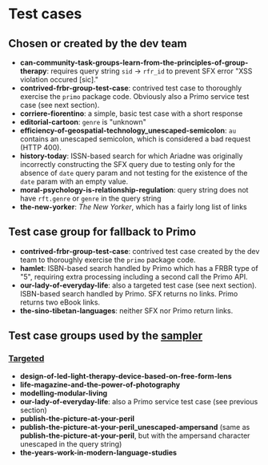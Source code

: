 # Test cases

## Chosen or created by the dev team

* **can-community-task-groups-learn-from-the-principles-of-group-therapy**: requires
  query string `sid` -> `rfr_id` to prevent SFX error "XSS violation occured [sic]."
* **contrived-frbr-group-test-case**: contrived test case to thoroughly exercise
  the `primo` package code.  Obviously also a Primo service test case (see next section).
* **corriere-fiorentino**: a simple, basic test case with a short response 
* **editorial-cartoon**: `genre` is "unknown"
* **efficiency-of-geospatial-technology_unescaped-semicolon**: `au` contains an
unescaped semicolon, which is considered a bad request (HTTP 400).
* **history-today**: ISSN-based search for which Ariadne was originally incorrectly
constructing the SFX query due to testing only for the absence of `date` query param
and not testing for the existence of the `date` param with an empty value.
* **moral-psychology-is-relationship-regulation**: query string does not have `rft.genre`
  or `genre` in the query string
* **the-new-yorker**: *The New Yorker*, which has a fairly long list of links

## Test case group for fallback to Primo

* **contrived-frbr-group-test-case**: contrived test case created by the dev team
  to thoroughly exercise the `primo` package code.
* **hamlet**: ISBN-based search handled by Primo which has a FRBR type of "5",
  requiring extra processing including a second call the Primo API.
* **our-lady-of-everyday-life**: also a targeted test case (see next section).
ISBN-based search handled by Primo.  SFX returns no links.  Primo returns two eBook links.
* **the-sino-tibetan-languages**: neither SFX nor Primo return links.

## Test case groups used by the [sampler](https://github.com/NYULibraries/openurl-link-resolver-sampler)

### [Targeted](https://github.com/NYULibraries/openurl-link-resolver-sampler/blob/e056810c53bcf9fdd5b0232518b9cc5bd9f1b7f9/test-case-files/targeted/targeted-getit-test-OpenURLs.txt)
* **design-of-led-light-therapy-device-based-on-free-form-lens**
* **life-magazine-and-the-power-of-photography**
* **modelling-modular-living**
* **our-lady-of-everyday-life**: also a Primo service test case (see previous section)
* **publish-the-picture-at-your-peril**
* **publish-the-picture-at-your-peril_unescaped-ampersand** (same as **publish-the-picture-at-your-peril**,
  but with the ampersand character unescaped in the query string)
* **the-years-work-in-modern-language-studies**
